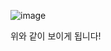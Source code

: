 ![image](https://github.com/user-attachments/assets/cc2b1acd-4a02-40fa-ab64-43dad0085d31)

위와 같이 보이게 됩니다!
